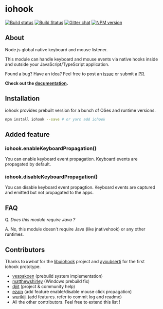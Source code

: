 # iohook

[![Build status](https://ci.appveyor.com/api/projects/status/ph54iicf29ipy8wm?svg=true)](https://ci.appveyor.com/project/WilixLead/iohook)
[![Build Status](https://travis-ci.org/WilixLead/iohook.svg?branch=master)](https://travis-ci.org/WilixLead/iohook)
[![Gitter chat](https://badges.gitter.im/gitterHQ/gitter.png)](https://gitter.im/iohookjs/Lobby)
[![NPM version](https://img.shields.io/npm/v/iohook.svg)](https://www.npmjs.com/package/iohook)

## About
Node.js global native keyboard and mouse listener.

This module can handle keyboard and mouse events via native hooks inside and outside your JavaScript/TypeScript application.

Found a bug? Have an idea? Feel free to post an [issue](https://github.com/WilixLead/iohook/issues) or submit a [PR](https://github.com/WilixLead/iohook/pulls).

**Check out the [documentation](https://wilixlead.github.io/iohook).**

## Installation
iohook provides prebuilt version for a bunch of OSes and runtime versions.

```bash
npm install iohook --save # or yarn add iohook
```

## Added feature

### iohook.enableKeyboardPropagation()

You can enable keyboard event propagation. Keyboard events are propagated by default.

### iohook.disableKeyboardPropagation()

You can disable keyboard event propagtion. Keyboard events are captured and emitted but not propagated to the apps.

## FAQ
Q. *Does this module require Java ?*

A. No, this module doesn't require Java (like jnativehook) or any other runtimes.

## Contributors
Thanks to _kwhat_ for the [libuiohook](https://github.com/kwhat/libuiohook) project and [ayoubserti](https://github.com/ayoubserti) for the first iohook prototype.

* [vespakoen](https://github.com/vespakoen) (prebuild system implementation)
* [matthewshirley](https://github.com/matthewshirley) (Windows prebuild fix)
* [djiit](https://github.com/djiit) (project & community help)
* [ezain](https://github.com/eboukamza) (add feature enable/disable mouse click propagation)
* [wurikiji](https://github.com/wurikiji) (add features. refer to commit log and readme)
* All the other contributors. Feel free to extend this list !
